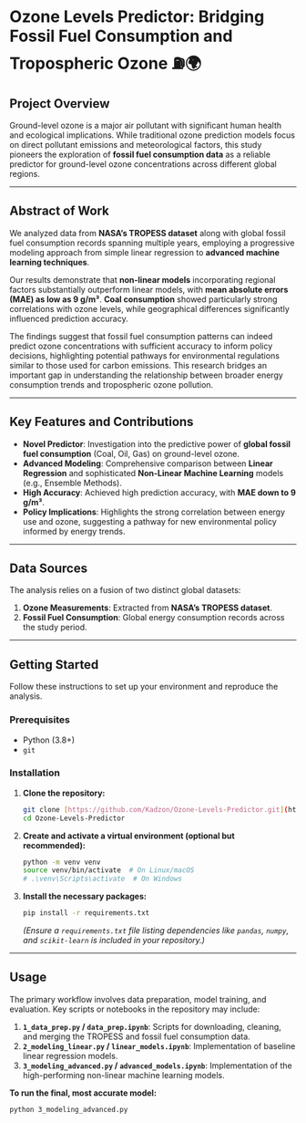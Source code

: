 # Ozone Levels Predictor: Bridging Fossil Fuel Consumption and Tropospheric Ozone ⛽️🌍

## Project Overview

Ground-level ozone is a major air pollutant with significant human health and ecological implications. While traditional ozone prediction models focus on direct pollutant emissions and meteorological factors, this study pioneers the exploration of **fossil fuel consumption data** as a reliable predictor for ground-level ozone concentrations across different global regions.

---

## Abstract of Work

We analyzed data from **NASA’s TROPESS dataset** along with global fossil fuel consumption records spanning multiple years, employing a progressive modeling approach from simple linear regression to **advanced machine learning techniques**.

Our results demonstrate that **non-linear models** incorporating regional factors substantially outperform linear models, with **mean absolute errors (MAE) as low as 9 g/m³**. **Coal consumption** showed particularly strong correlations with ozone levels, while geographical differences significantly influenced prediction accuracy.

The findings suggest that fossil fuel consumption patterns can indeed predict ozone concentrations with sufficient accuracy to inform policy decisions, highlighting potential pathways for environmental regulations similar to those used for carbon emissions. This research bridges an important gap in understanding the relationship between broader energy consumption trends and tropospheric ozone pollution.

---

## Key Features and Contributions

* **Novel Predictor**: Investigation into the predictive power of **global fossil fuel consumption** (Coal, Oil, Gas) on ground-level ozone.
* **Advanced Modeling**: Comprehensive comparison between **Linear Regression** and sophisticated **Non-Linear Machine Learning** models (e.g., Ensemble Methods).
* **High Accuracy**: Achieved high prediction accuracy, with **MAE down to 9 g/m³**.
* **Policy Implications**: Highlights the strong correlation between energy use and ozone, suggesting a pathway for new environmental policy informed by energy trends.

---

## Data Sources

The analysis relies on a fusion of two distinct global datasets:

1.  **Ozone Measurements**: Extracted from **NASA’s TROPESS dataset**.
2.  **Fossil Fuel Consumption**: Global energy consumption records across the study period.

---

## Getting Started

Follow these instructions to set up your environment and reproduce the analysis.

### Prerequisites

* Python (3.8+)
* `git`

### Installation

1.  **Clone the repository:**
    ```bash
    git clone [https://github.com/Kadzon/Ozone-Levels-Predictor.git](https://github.com/Kadzon/Ozone-Levels-Predictor.git)
    cd Ozone-Levels-Predictor
    ```

2.  **Create and activate a virtual environment (optional but recommended):**
    ```bash
    python -m venv venv
    source venv/bin/activate  # On Linux/macOS
    # .\venv\Scripts\activate  # On Windows
    ```

3.  **Install the necessary packages:**
    ```bash
    pip install -r requirements.txt
    ```
    *(Ensure a `requirements.txt` file listing dependencies like `pandas`, `numpy`, and `scikit-learn` is included in your repository.)*

---

## Usage

The primary workflow involves data preparation, model training, and evaluation. Key scripts or notebooks in the repository may include:

1.  **`1_data_prep.py` / `data_prep.ipynb`**: Scripts for downloading, cleaning, and merging the TROPESS and fossil fuel consumption data.
2.  **`2_modeling_linear.py` / `linear_models.ipynb`**: Implementation of baseline linear regression models.
3.  **`3_modeling_advanced.py` / `advanced_models.ipynb`**: Implementation of the high-performing non-linear machine learning models.

**To run the final, most accurate model:**

```bash
python 3_modeling_advanced.py
